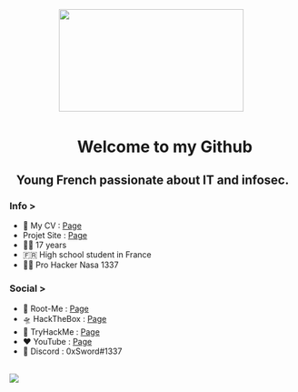 
<p>&nbsp;</p>
<p>&nbsp;</p>
<h2 style="text-align: center;"><center><strong><img src="https://cdn.discordapp.com/attachments/758355912426782762/797763871238389760/big3.gif" alt="" width="325" height="180" />&nbsp; </strong></center></h2>
<h1><strong>&nbsp;&nbsp;&nbsp;&nbsp;&nbsp;&nbsp;&nbsp;&nbsp;&nbsp;&nbsp;&nbsp;&nbsp;&nbsp;&nbsp;&nbsp;&nbsp;&nbsp Welcome to my Github</strong></h1>
<h2 style="text-align: center;"><strong>Young French passionate about IT and infosec.</strong></h2

<!--
**SwordLoveDev/SwordLoveDev** is a ✨ _special_ ✨ repository because its `README.md` (this file) appears on your GitHub profile.
 

Here are some ideas to get you started:
- 🔭 I’m currently working on ...
- 🌱 I’m currently learning ...
- 👯 I’m looking to collaborate on ...
- 🤔 I’m looking for help with ...
- 💬 Ask me about ...
- 📫 How to reach me: ...
- 😄 Pronouns: ...
- ⚡ Fun fact: ...
-->

### Info >
- 💬 My CV : [Page](http://nxstro-cv.alwaysdata.net/)
- Projet Site : [Page](http://activelitterature.alwaysdata.net/)
- 👨‍💻 17 years
- 🇫🇷 High school student in France
- 🏴‍☠️ Pro Hacker Nasa 1337

### Social >
- 🧠 Root-Me : [Page](https://www.root-me.org/Sword-Sec)
- 🛸 HackTheBox : [Page](https://www.hackthebox.eu/home/users/profile/406593)
- 🌋 TryHackMe : [Page](https://tryhackme.com/p/SwordSec)
- ❤️ YouTube : [Page](https://www.youtube.com/channel/UCwWhKOb1EXmXlqC5zOUWmQw)
- 💜 Discord : 0xSword#1337
<br>
<img src="https://github-readme-stats.vercel.app/api/top-langs/?username=SwordLoveDev&layout=compact&theme=tokyonight">

